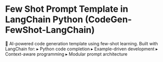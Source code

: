 # Few Shot Prompt Template in LangChain Python (CodeGen-FewShot-LangChain)
 🤖 AI-powered code generation template using few-shot learning. Built with LangChain for: ▸ Python code completion ▸ Example-driven development ▸ Context-aware programming ▸ Modular prompt architecture
